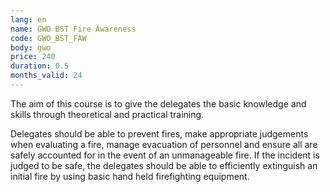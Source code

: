 ```yaml
---
lang: en
name: GWO BST Fire Awareness
code: GWO_BST_FAW
body: gwo
price: 240
duration: 0.5
months_valid: 24
---
```


The aim of this course is to give the delegates the basic knowledge and skills through theoretical and practical training.

Delegates should be able to prevent fires, make appropriate judgements when evaluating a fire, manage evacuation of personnel and ensure all are safely accounted for in the event of an unmanageable fire. If the incident is judged to be safe, the delegates should be able to efficiently extinguish an initial fire by using basic hand held firefighting equipment.